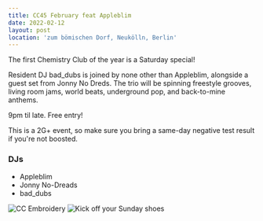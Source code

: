 ```yaml
---
title: CC45 February feat Appleblim
date: 2022-02-12
layout: post
location: 'zum bömischen Dorf, Neukölln, Berlin' 
---
```


The first Chemistry Club of the year is a Saturday special!

Resident DJ bad_dubs is joined by none other than Appleblim, alongside a guest set from Jonny No Dreds. The trio will be spinning freestyle grooves, living room jams, world beats, underground pop, and back-to-mine anthems.

9pm til late. Free entry!

This is a 2G+ event, so make sure you bring a same-day negative test result if you're not boosted. 


### DJs
- Appleblim
- Jonny No-Dreads
- bad_dubs

![CC Embroidery](/CC45.jpg)
![Kick off your Sunday shoes](/Footloose1984.jpg)